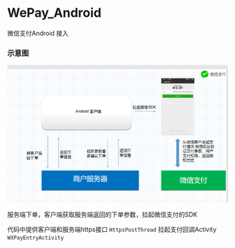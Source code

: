 # WePay_Android
微信支付Android 接入

### 示意图
![image](https://github.com/junchaohjc/WePay_Android/blob/master/pic/wepay.png)

服务端下单，客户端获取服务端返回的下单参数，拉起微信支付的SDK

代码中提供客户端和服务端https接口
`HttpsPostThread`
拉起支付回调Activity
`WXPayEntryActivity`
